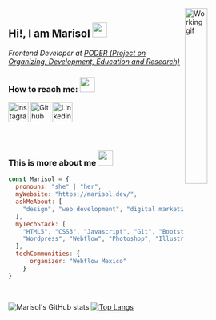 <img align='right' width="30%" src="https://github.com/MarisolenlaWeb/marisolenlaweb/blob/master/assets/working.gif" alt="Working gif">

## Hi!, I am Marisol <img src="https://github.com/MarisolenlaWeb/marisolenlaweb/blob/master/assets/Hi.gif" width="29px">

*Frontend Developer at [PODER (Project on Organizing, Development, Education and Research)](https://www.projectpoder.org/es/)*

### How to reach me: <img src="https://github.com/MarisolenlaWeb/marisolenlaweb/blob/master/assets/message.gif" width="30px">

<!-- [<img width="40px" src="https://github.com/MarisolenlaWeb/marisolenlaweb/blob/master/assets/facebook%20(1).png" alt="Facebook logo">]( https://www.facebook.com/marisolenlaweb) -->
[<img width="40px" src="https://github.com/MarisolenlaWeb/marisolenlaweb/blob/master/assets/instagram%20(1).png" alt="instagram logo">](https://www.instagram.com/ladevelopnerd/)
[<img width="40px" src="https://github.com/MarisolenlaWeb/marisolenlaweb/blob/master/assets/github.png" alt="Github logo">](https://github.com/marcarrimor)
[<img width="40px" src="https://github.com/MarisolenlaWeb/marisolenlaweb/blob/master/assets/likedin%20(1).png" alt="Linkedin Logo">](https://www.linkedin.com/in/marisolcarrillom)


<br>

### This is more about me <img src="https://github.com/MarisolenlaWeb/marisolenlaweb/blob/master/assets/starw.gif" width="30px">

```javascript
const Marisol = {
  pronouns: "she" | "her",
  myWebsite: "https://marisol.dev/",
  askMeAbout: [
    "design", "web development", "digital marketing", "books", "Harry Potter", "k-dramas"
  ],
  myTechStack: [
    "HTML5", "CSS3", "Javascript", "Git", "Bootstrap", "SemanticUI", "Stylus", "Express", 
    "Wordpress", "Webflow", "Photoshop", "Illustrator", "Sketch", "Figma" 
  ],
  techCommunities: {
      organizer: "Webflow Mexico"
    }
}
```
<br>

![Marisol's GitHub stats](https://github-readme-stats.vercel.app/api?username=marcarrimor&show_icons=true)
[![Top Langs](https://github-readme-stats.vercel.app/api/top-langs/?username=marcarrimor&layout=compact)](https://github.com/marcarrimor/github-readme-stats)


<!--
### How to reach me: <img src="https://github.com/marcarrimor/marcarrimor/blob/master/assets/message.gif" width="30px">

| [<img src="https://github.com/marcarrimor/marcarrimor/blob/master/assets/facebook%20(1).png" alt="Facebook logo">]( https://www.facebook.com/marisolenlaweb) | [<img src="https://github.com/marcarrimor/marcarrimor/blob/master/assets/instagram%20(1).png" alt="instagram logo">](https://www.instagram.com/ladevelopnerd/) | [<img src="https://github.com/marcarrimor/marcarrimor/blob/master/assets/github.png" alt="Github logo">](https://github.com/MarisolenlaWeb) | [<img src="https://github.com/marcarrimor/marcarrimor/blob/master/assets/likedin%20(1).png" alt="Linkedin Logo">](https://www.linkedin.com/in/marisolcarrillom)
|:---:|:---:|:---:|:---:|
-->

